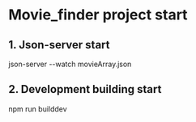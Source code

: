 ﻿# Movie_finder project start

## 1. Json-server start

json-server --watch movieArray.json

## 2. Development building start

npm run builddev